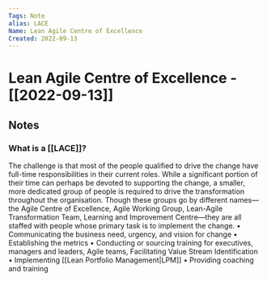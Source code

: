```yaml
---
Tags: Note
alias: LACE
Name: Lean Agile Centre of Excellence
Created: 2022-09-13
---
```

# Lean Agile Centre of Excellence - [[2022-09-13]]
## Notes

### What is a [[LACE]]?
The challenge is that most of the people qualified to drive the change have full-time responsibilities in their current roles. While a significant portion of their time can perhaps be devoted to supporting the change, a smaller, more dedicated group of people is required to drive the transformation throughout the organisation. Though these groups go by different names—the Agile Centre of Excellence, Agile Working Group, Lean-Agile Transformation Team, Learning and Improvement Centre—they are all staffed with people whose primary task is to implement the change.
• Communicating the business need, urgency, and vision for change
• Establishing the metrics 
• Conducting or sourcing training for executives, managers and leaders, Agile teams, Facilitating Value Stream Identification 
• Implementing [[Lean Portfolio Management|LPM]]
• Providing coaching and training 